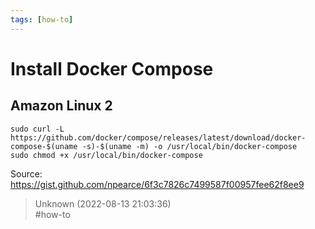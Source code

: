 ```yaml
---
tags: [how-to]
---
```


# Install Docker Compose

## Amazon Linux 2

```shell  
sudo curl -L https://github.com/docker/compose/releases/latest/download/docker-compose-$(uname -s)-$(uname -m) -o /usr/local/bin/docker-compose  
sudo chmod +x /usr/local/bin/docker-compose  
```

Source: https://gist.github.com/npearce/6f3c7826c7499587f00957fee62f8ee9  

> Unknown (2022-08-13 21:03:36)  
> #how-to

